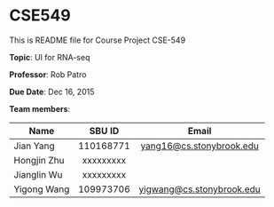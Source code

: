 # CSE549

This is README file for Course Project CSE-549

**Topic**: UI for RNA-seq

**Professor**: Rob Patro

**Due Date**: Dec 16, 2015

**Team members**:


|Name          |   SBU ID      |        Email               |
|--------------|:-------------:|:--------------------------:|
| Jian Yang    |  110168771    | yang16@cs.stonybrook.edu   |
| Hongjin Zhu  |  xxxxxxxxx    |                            |
| Jianglin Wu  |  xxxxxxxxx    |                            |
| Yigong Wang  |  109973706    | yigwang@cs.stonybrook.edu  |
